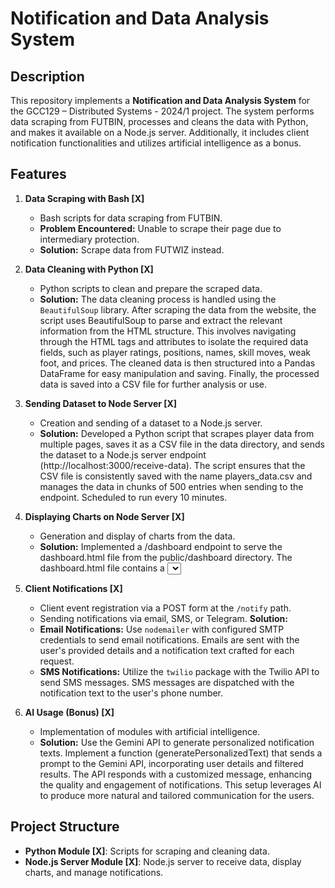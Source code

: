 # Notification and Data Analysis System

## Description

This repository implements a **Notification and Data Analysis System** for the GCC129 – Distributed Systems - 2024/1 project. The system performs data scraping from FUTBIN, processes and cleans the data with Python, and makes it available on a Node.js server. Additionally, it includes client notification functionalities and utilizes artificial intelligence as a bonus.

## Features

1. **Data Scraping with Bash [X]**
   - Bash scripts for data scraping from FUTBIN.
   - **Problem Encountered:** Unable to scrape their page due to intermediary protection.
   - **Solution:** Scrape data from FUTWIZ instead.

2. **Data Cleaning with Python [X]** 
   - Python scripts to clean and prepare the scraped data.
   - **Solution:** The data cleaning process is handled using the `BeautifulSoup` library. After scraping the data from the website, the script uses BeautifulSoup to parse and extract the relevant information from the HTML structure. This involves navigating through the HTML tags and attributes to isolate the required data fields, such as player ratings, positions, names, skill moves, weak foot, and prices. The cleaned data is then structured into a Pandas DataFrame for easy manipulation and saving. Finally, the processed data is saved into a CSV file for further analysis or use.

3. **Sending Dataset to Node Server [X]**
   - Creation and sending of a dataset to a Node.js server.
   - **Solution:** Developed a Python script that scrapes player data from multiple pages, saves it as a CSV file in the data directory, and sends the dataset to a Node.js server endpoint (http://localhost:3000/receive-data). The script ensures that the CSV file is consistently saved with the name players_data.csv and manages the data in chunks of 500 entries when sending to the endpoint. Scheduled to run every 10 minutes.

4. **Displaying Charts on Node Server [X]**
   - Generation and display of charts from the data.
   - **Solution:** Implemented a /dashboard endpoint to serve the dashboard.html file from the public/dashboard directory. The dashboard.html file contains a <select> dropdown for choosing players and a <canvas> element for displaying the chart. The chart is dynamically updated based on the selected player using Chart.js. An additional /players endpoint provides a list of available players, while the /chart-data/:playerName endpoint supplies the chart data for the selected player. The chart refreshes automatically when a new player is selected, ensuring real-time data visualization.

5. **Client Notifications [X]**
   - Client event registration via a POST form at the `/notify` path.
   - Sending notifications via email, SMS, or Telegram.
   **Solution:**
   - **Email Notifications:** Use `nodemailer` with configured SMTP credentials to send email notifications. Emails are sent with the user's provided details and a notification text crafted for each request.
   - **SMS Notifications:** Utilize the `twilio` package with the Twilio API to send SMS messages. SMS messages are dispatched with the notification text to the user's phone number.

6. **AI Usage (Bonus) [X]**
   - Implementation of modules with artificial intelligence.
   - **Solution:** Use the Gemini API to generate personalized notification texts. Implement a function (generatePersonalizedText) that sends a prompt to the Gemini API, incorporating user details and filtered results. The API responds with a customized message, enhancing the quality and engagement of notifications. This setup leverages AI to produce more natural and tailored communication for the users.

## Project Structure

- **Python Module [X]**: Scripts for scraping and cleaning data.
- **Node.js Server Module [X]**: Node.js server to receive data, display charts, and manage notifications.


